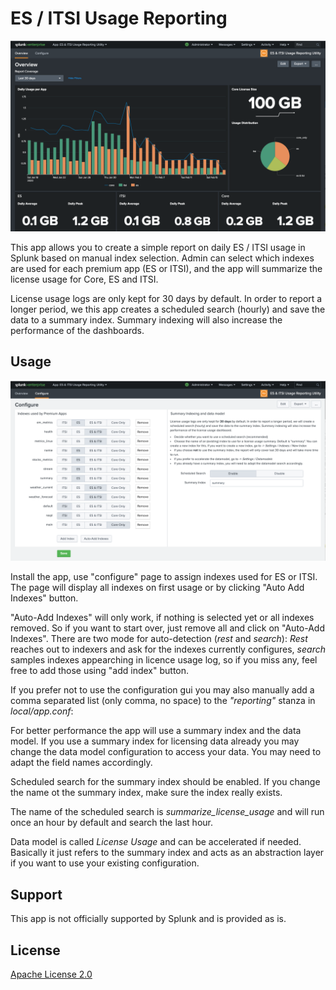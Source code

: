 # ES / ITSI Usage Reporting

![ES / ITSI Usage Reporting](overview.png)

This app allows you to create a simple report on daily ES / ITSI usage in Splunk based on manual index selection. Admin can select which indexes are used for each premium app (ES or ITSI), and the app will summarize the license usage for Core, ES and ITSI.

License usage logs are only kept for 30 days by default. In order to report a longer period, we this app creates a scheduled search (hourly) and save the data to a summary index. Summary indexing will also increase the performance of the dashboards.

## Usage

![Configuration](configure.png)

Install the app, use "configure" page to assign indexes used for ES or ITSI. The page will display all indexes on first usage or by clicking "Auto Add Indexes" button.

"Auto-Add Indexes" will only work, if nothing is selected yet or all indexes removed. So if you want to start over, just remove all and click on "Auto-Add Indexes". There are two mode for auto-detection (*rest* and *search*): *Rest* reaches out to indexers and ask for the indexes currently configures, *search* samples indexes appearching in licence usage log, so if you miss any, feel free to add those using "add index" button.

If you prefer not to use the configuration gui you may also manually add a comma separated list (only comma, no space) to the *"reporting"* stanza in *local/app.conf*:

For better performance the app will use a summary index and the data model. If you use a summary index for licensing data already you may change the data model configuration to access your data. You may need to adapt the field names accordingly.  

Scheduled search for the summary index should be enabled. If you change the name ot the summary index, make sure the index really exists.

The name of the scheduled search is *summarize_license_usage* and will run once an hour by default and search the last hour.

Data model is called *License Usage* and can be accelerated if needed. Basically it just refers to the summary index and acts as an abstraction layer if you want to use your existing configuration.

## Support

This app is not officially supported by Splunk and is provided as is.

## License

[Apache License 2.0](LICENSE.md)
